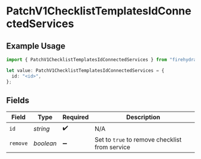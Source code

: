 # PatchV1ChecklistTemplatesIdConnectedServices

## Example Usage

```typescript
import { PatchV1ChecklistTemplatesIdConnectedServices } from "firehydrant-typescript-sdk/models/components";

let value: PatchV1ChecklistTemplatesIdConnectedServices = {
  id: "<id>",
};
```

## Fields

| Field                                          | Type                                           | Required                                       | Description                                    |
| ---------------------------------------------- | ---------------------------------------------- | ---------------------------------------------- | ---------------------------------------------- |
| `id`                                           | *string*                                       | :heavy_check_mark:                             | N/A                                            |
| `remove`                                       | *boolean*                                      | :heavy_minus_sign:                             | Set to `true` to remove checklist from service |